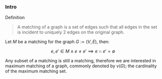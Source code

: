 ### **Intro**

Definition

> A matching of a graph is a set of edges such that all edges in the set is incident to uniquely 2 edges on the original graph. 


Let $M$ be a matching for the graph $G:=(V, E)$, then: 

$$
e, e' \in M \wedge e \neq e' \implies 
e \cap e' = \emptyset
$$

Any subset of a matching is still a matching, therefore we are interested in maximum matching of a graph, commonly denoted by $\nu(G)$; the cardinality of the maximum matching set. 
